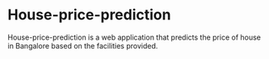 # House-price-prediction
House-price-prediction is a web application that predicts the price of house in Bangalore based on the facilities provided.
